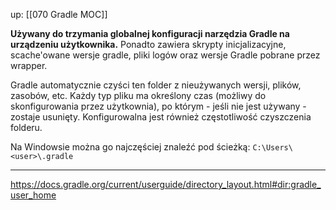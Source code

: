 up: [[070 Gradle MOC]]

**Używany do trzymania globalnej konfiguracji narzędzia Gradle na urządzeniu użytkownika.** Ponadto zawiera skrypty inicjalizacyjne, scache'owane wersje gradle, pliki logów oraz wersje Gradle pobrane przez wrapper.

Gradle automatycznie czyści ten folder z nieużywanych wersji, plików, zasobów, etc. Każdy typ pliku ma określony czas (możliwy do skonfigurowania przez użytkownia), po którym - jeśli nie jest używany - zostaje usunięty. Konfigurowalna jest również częstotliwość czyszczenia folderu.

Na Windowsie można go najczęściej znaleźć pod ścieżką: `C:\Users\<user>\.gradle`

---
https://docs.gradle.org/current/userguide/directory_layout.html#dir:gradle_user_home